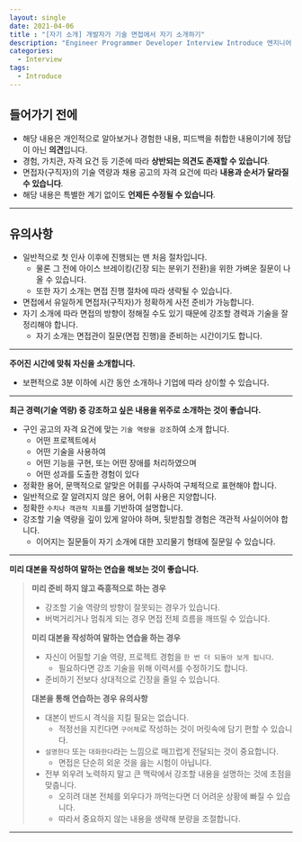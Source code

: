 ```yaml
---
layout: single
date: 2021-04-06
title : "[자기 소개] 개발자가 기술 면접에서 자기 소개하기"
description: "Engineer Programmer Developer Interview Introduce 엔지니어 프로그래머 개발자 자기 소개 면접"
categories:
  - Interview
tags:
  - Introduce
---
```


## 들어가기 전에
* 해당 내용은 개인적으로 알아보거나 경험한 내용, 피드백을 취합한 내용이기에 정답이 아닌 **의견**입니다.
* 경험, 가치관, 자격 요건 등 기준에 따라 **상반되는 의견도 존재할 수 있습니다**.
* 면접자(구직자)의 기술 역량과 채용 공고의 자격 요건에 따라 **내용과 순서가 달라질 수 있습니다**.
* 해당 내용은 특별한 계기 없이도 **언제든 수정될 수 있습니다**.

---

## 유의사항
* 일반적으로 첫 인사 이후에 진행되는 맨 처음 절차입니다.
  * 물론 그 전에 아이스 브레이킹(긴장 되는 분위기 전환)을 위한 가벼운 질문이 나올 수 있습니다.
  * 또한 자기 소개는 면접 진행 절차에 따라 생략될 수 있습니다.
* 면접에서 유일하게 면접자(구직자)가 정확하게 사전 준비가 가능합니다.
* 자기 소개에 따라 면접의 방향이 정해질 수도 있기 때문에 강조할 경력과 기술을 잘 정리해야 합니다.
  * 자기 소개는 면접관이 질문(면접 진행)을 준비하는 시간이기도 합니다.

---

**주어진 시간에 맞춰 자신을 소개합니다.**
* 보편적으로 3분 이하에 시간 동안 소개하나 기업에 따라 상이할 수 있습니다.

---

**최근 경력(기술 역량) 중 강조하고 싶은 내용을 위주로 소개하는 것이 좋습니다.**
* 구인 공고의 자격 요건에 맞는 `기술 역량을 강조`하여 소개 합니다.
  * 어떤 프로젝트에서
  * 어떤 기술을 사용하여
  * 어떤 기능을 구현, 또는 어떤 장애를 처리하였으며
  * 어떤 성과를 도출한 경험이 있다
* 정확한 용어, 문맥적으로 알맞은 어휘를 구사하여 구체적으로 표현해야 합니다.
* 일반적으로 잘 알려지지 않은 용어, 어휘 사용은 지양합니다.
* 정확한 `수치나 객관적 지표`를 기반하여 설명합니다.
* 강조할 기술 역량을 깊이 있게 알아야 하며, 뒷받침할 경험은 객관적 사실이어야 합니다.
  * 이어지는 질문들이 자기 소개에 대한 꼬리물기 형태에 질문일 수 있습니다.

---

**미리 대본을 작성하여 말하는 연습을 해보는 것이 좋습니다.**

> **미리 준비 하지 않고 즉흥적으로 하는 경우**
> * 강조할 기술 역량의 방향이 잘못되는 경우가 있습니다.
> * 버벅거리거나 멈춰게 되는 경우 면접 전체 흐름을 깨뜨릴 수 있습니다.
>
> **미리 대본을 작성하여 말하는 연습을 하는 경우**
> * 자신이 어필할 기술 역량, 프로젝트 경험을 `한 번 더 되돌아 보게 됩니다`.
>   * 필요하다면 강조 기술을 위해 이력서를 수정하기도 합니다.
> * 준비하기 전보다 상대적으로 긴장을 줄일 수 있습니다.
>
> **대본을 통해 연습하는 경우 유의사항**
> * 대본이 반드시 격식을 지킬 필요는 없습니다.
>   * 적정선을 지킨다면 `구어체`로 작성하는 것이 머릿속에 담기 편할 수 있습니다.
> * `설명한다` 또는 `대화한다`라는 느낌으로 매끄럽게 전달되는 것이 중요합니다.
>   * 면접은 단순히 외운 것을 읊는 시험이 아닙니다.
> * 전부 외우려 노력하지 말고 큰 맥락에서 강조할 내용을 설명하는 것에 초점을 맞춥니다.
>   * 오히려 대본 전체를 외우다가 까먹는다면 더 어려운 상황에 빠질 수 있습니다.
>   * 따라서 중요하지 않는 내용을 생략해 분량을 조절합니다.

---
